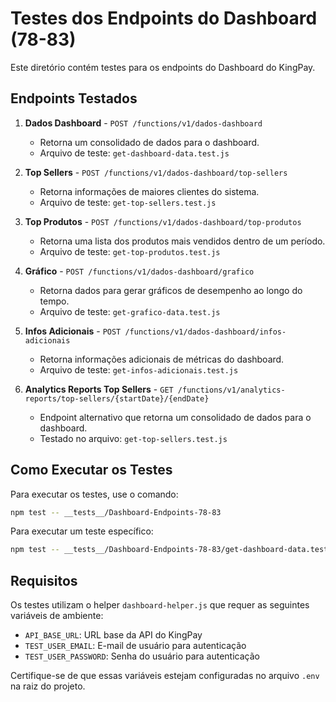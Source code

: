 # Testes dos Endpoints do Dashboard (78-83)

Este diretório contém testes para os endpoints do Dashboard do KingPay.

## Endpoints Testados

1. **Dados Dashboard** - `POST /functions/v1/dados-dashboard`
   - Retorna um consolidado de dados para o dashboard.
   - Arquivo de teste: `get-dashboard-data.test.js`

2. **Top Sellers** - `POST /functions/v1/dados-dashboard/top-sellers`
   - Retorna informações de maiores clientes do sistema.
   - Arquivo de teste: `get-top-sellers.test.js`

3. **Top Produtos** - `POST /functions/v1/dados-dashboard/top-produtos`
   - Retorna uma lista dos produtos mais vendidos dentro de um período.
   - Arquivo de teste: `get-top-produtos.test.js`

4. **Gráfico** - `POST /functions/v1/dados-dashboard/grafico`
   - Retorna dados para gerar gráficos de desempenho ao longo do tempo.
   - Arquivo de teste: `get-grafico-data.test.js`

5. **Infos Adicionais** - `POST /functions/v1/dados-dashboard/infos-adicionais`
   - Retorna informações adicionais de métricas do dashboard.
   - Arquivo de teste: `get-infos-adicionais.test.js`

6. **Analytics Reports Top Sellers** - `GET /functions/v1/analytics-reports/top-sellers/{startDate}/{endDate}`
   - Endpoint alternativo que retorna um consolidado de dados para o dashboard.
   - Testado no arquivo: `get-top-sellers.test.js`

## Como Executar os Testes

Para executar os testes, use o comando:

```bash
npm test -- __tests__/Dashboard-Endpoints-78-83
```

Para executar um teste específico:

```bash
npm test -- __tests__/Dashboard-Endpoints-78-83/get-dashboard-data.test.js
```

## Requisitos

Os testes utilizam o helper `dashboard-helper.js` que requer as seguintes variáveis de ambiente:

- `API_BASE_URL`: URL base da API do KingPay
- `TEST_USER_EMAIL`: E-mail de usuário para autenticação
- `TEST_USER_PASSWORD`: Senha do usuário para autenticação

Certifique-se de que essas variáveis estejam configuradas no arquivo `.env` na raiz do projeto. 